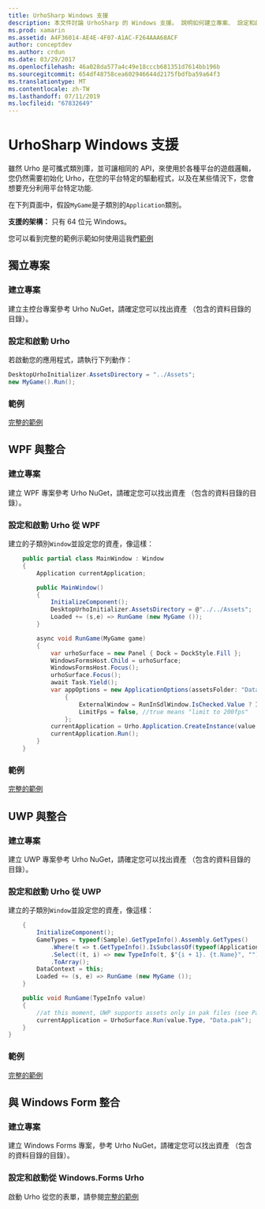 ```yaml
---
title: UrhoSharp Windows 支援
description: 本文件討論 UrhoSharp 的 Windows 支援。 說明如何建立專案、 設定和啟動 Urho、 整合與 WPF 和 UWP 與整合。
ms.prod: xamarin
ms.assetid: A4F36014-AE4E-4F07-A1AC-F264AAA68ACF
author: conceptdev
ms.author: crdun
ms.date: 03/29/2017
ms.openlocfilehash: 46a028da577a4c49e18cccb681351d7614bb196b
ms.sourcegitcommit: 654df48758cea602946644d2175fbdfba59a64f3
ms.translationtype: MT
ms.contentlocale: zh-TW
ms.lasthandoff: 07/11/2019
ms.locfileid: "67832649"
---
```

# <a name="urhosharp-windows-support"></a>UrhoSharp Windows 支援

雖然 Urho 是可攜式類別庫，並可讓相同的 API，來使用於各種平台的遊戲邏輯，您仍然需要初始化 Urho，在您的平台特定的驅動程式，以及在某些情況下，您會想要充分利用平台特定功能.

在下列頁面中，假設`MyGame`是子類別的`Application`類別。

**支援的架構：** 只有 64 位元 Windows。

您可以看到完整的範例示範如何使用這我們[範例](https://github.com/xamarin/urho-samples/tree/master/FeatureSamples)

## <a name="standalone-project"></a>獨立專案

### <a name="creating-a-project"></a>建立專案

建立主控台專案參考 Urho NuGet，請確定您可以找出資產 （包含的資料目錄的目錄）。

### <a name="configuring-and-launching-urho"></a>設定和啟動 Urho

若啟動您的應用程式，請執行下列動作：

```csharp
DesktopUrhoInitializer.AssetsDirectory = "../Assets";
new MyGame().Run();
```

### <a name="example"></a>範例

[完整的範例](https://github.com/xamarin/urho-samples/tree/master/FeatureSamples/Desktop)

## <a name="integrated-with-wpf"></a>WPF 與整合

### <a name="creating-a-project"></a>建立專案

建立 WPF 專案參考 Urho NuGet，請確定您可以找出資產 （包含的資料目錄的目錄）。

### <a name="configuring-and-launching-urho-from-wpf"></a>設定和啟動 Urho 從 WPF

建立的子類別`Window`並設定您的資產，像這樣：

```csharp
    public partial class MainWindow : Window
    {
        Application currentApplication;

        public MainWindow()
        {
            InitializeComponent();
            DesktopUrhoInitializer.AssetsDirectory = @"../../Assets";
            Loaded += (s,e) => RunGame (new MyGame ());
        }

        async void RunGame(MyGame game)
        {
            var urhoSurface = new Panel { Dock = DockStyle.Fill };
            WindowsFormsHost.Child = urhoSurface;
            WindowsFormsHost.Focus();
            urhoSurface.Focus();
            await Task.Yield();
            var appOptions = new ApplicationOptions(assetsFolder: "Data")
                {
                    ExternalWindow = RunInSdlWindow.IsChecked.Value ? IntPtr.Zero : urhoSurface.Handle,
                    LimitFps = false, //true means "limit to 200fps"
                };
            currentApplication = Urho.Application.CreateInstance(value.Type, appOptions);
            currentApplication.Run();
        }
    }
```

### <a name="example"></a>範例

[完整的範例](https://github.com/xamarin/urho-samples/tree/master/FeatureSamples/WPF)

## <a name="integrated-with-uwp"></a>UWP 與整合

### <a name="creating-a-project"></a>建立專案

建立 UWP 專案參考 Urho NuGet，請確定您可以找出資產 （包含的資料目錄的目錄）。

### <a name="configuring-and-launching-urho-from-uwp"></a>設定和啟動 Urho 從 UWP

建立的子類別`Window`並設定您的資產，像這樣：

```csharp
    {
        InitializeComponent();
        GameTypes = typeof(Sample).GetTypeInfo().Assembly.GetTypes()
            .Where(t => t.GetTypeInfo().IsSubclassOf(typeof(Application)) && t != typeof(Sample))
            .Select((t, i) => new TypeInfo(t, $"{i + 1}. {t.Name}", ""))
            .ToArray();
        DataContext = this;
        Loaded += (s, e) => RunGame (new MyGame ());
    }

    public void RunGame(TypeInfo value)
    {
        //at this moment, UWP supports assets only in pak files (see PackageTool)
        currentApplication = UrhoSurface.Run(value.Type, "Data.pak");
    }
}
```

### <a name="example"></a>範例

[完整的範例](https://github.com/xamarin/urho-samples/tree/master/FeatureSamples/UWP)

## <a name="integrated-with-windows-forms"></a>與 Windows Form 整合

### <a name="creating-a-project"></a>建立專案

建立 Windows Forms 專案，參考 Urho NuGet，請確定您可以找出資產 （包含的資料目錄的目錄）。

### <a name="configuring-and-launching-urho-from-windowsforms"></a>設定和啟動從 Windows.Forms Urho

啟動 Urho 從您的表單，請參閱[完整的範例](https://github.com/xamarin/urho-samples/blob/master/FeatureSamples/WinForms/SamplesForm.cs)

